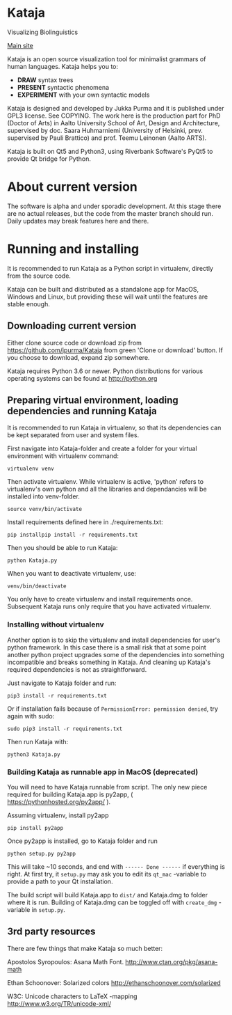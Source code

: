 # Kataja

Visualizing Biolinguistics

[Main site](http://www.kataja.purma.fi)

Kataja is an open source visualization tool for minimalist grammars of human languages. 
Kataja helps you to:

 - **DRAW** syntax trees
 - **PRESENT** syntactic phenomena
 - **EXPERIMENT** with your own syntactic models


Kataja is designed and developed by Jukka Purma and it is published under GPL3 license. See COPYING.
The work here is the production part for PhD (Doctor of Arts) in Aalto University School of Art, Design and Architecture, supervised by doc. Saara Huhmarniemi (University of Helsinki, prev. supervised by Pauli Brattico) and prof. Teemu Leinonen (Aalto ARTS). 

Kataja is built on Qt5 and Python3, using Riverbank Software's PyQt5 to provide Qt bridge for Python.

# About current version

The software is alpha and under sporadic development. At this stage there are no actual releases, but the code from the master branch should run. Daily updates may break features here and there.  

# Running and installing

It is recommended to run Kataja as a Python script in virtualenv, directly from the source code. 

Kataja can be built and distributed as a standalone app for MacOS, Windows and Linux, but providing these will wait until the features are stable enough.

## Downloading current version 

Either clone source code or download zip from https://github.com/jpurma/Kataja from green 'Clone or download' button. If you choose to download, expand zip somewhere.

Kataja requires Python 3.6 or newer. Python distributions for various operating systems can be found at http://python.org

## Preparing virtual environment, loading dependencies and running Kataja

It is recommended to run Kataja in virtualenv, so that its dependencies can be kept separated from user and system files.

First navigate into Kataja-folder and create a folder for your virtual environment with virtualenv command:

    virtualenv venv

Then activate virtualenv. While virtualenv is active, 'python' refers to virtualenv's own python and all the libraries and dependancies will be installed into venv-folder.

    source venv/bin/activate

Install requirements defined here in ./requirements.txt:

    pip installpip install -r requirements.txt

Then you should be able to run Kataja:

    python Kataja.py

When you want to deactivate virtualenv, use:

    venv/bin/deactivate

You only have to create virtualenv and install requirements once. Subsequent Kataja runs only require that you have activated virtualenv.


### Installing without virtualenv ###

Another option is to skip the virtualenv and install dependencies for user's python framework. In this case there is a small risk that at some point another python project upgrades some of the dependencies into something incompatible and breaks something in Kataja. And cleaning up Kataja's required dependencies is not as straightforward.

Just navigate to Kataja folder and run:

    pip3 install -r requirements.txt
    
Or if installation fails because of `PermissionError: permission denied`, try again with sudo:

    sudo pip3 install -r requirements.txt

Then run Kataja with:

    python3 Kataja.py


### Building Kataja as runnable app in MacOS (deprecated)

You will need to have Kataja runnable from script. The only new piece required for building Kataja.app is py2app, ( https://pythonhosted.org/py2app/ ).

Assuming virtualenv, install py2app 
  
    pip install py2app
    

Once py2app is installed, go to Kataja folder and run 

    python setup.py py2app
    
This will take ~10 seconds, and end with `------ Done ------` if everything is right. At first try, it `setup.py` may ask you to edit its `qt_mac` -variable to provide a path to your Qt installation.

The build script will build Kataja.app to `dist/` and Kataja.dmg to folder where it is run. Building of Kataja.dmg can be toggled off with `create_dmg` -variable in `setup.py`. 

 
3rd party resources
-------------------

There are few things that make Kataja so much better:

Apostolos Syropoulos: Asana Math Font.
http://www.ctan.org/pkg/asana-math

Ethan Schoonover: Solarized colors 
http://ethanschoonover.com/solarized

W3C: Unicode characters to LaTeX -mapping
http://www.w3.org/TR/unicode-xml/ 
